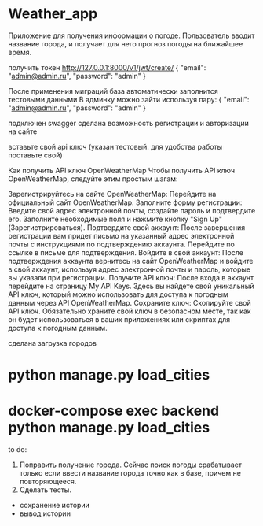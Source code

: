 # Weather_app
Приложение для получения информации о погоде. Пользователь вводит название города,  и получает для него прогноз погоды на ближайшее время.



получить токен
http://127.0.0.1:8000/v1/jwt/create/
{
  "email": "admin@admin.ru",
  "password": "admin"
}

После применения миграций база автоматически заполнится тестовыми данными
В админку можно зайти используя пару:
{
  "email": "admin@admin.ru",
  "password": "admin"
}


подключен swagger
сделана возможность регистрации и авторизации на сайте


вставьте свой api ключ (указан тестовый. для удобства работы поставьте свой)


Как получить API ключ OpenWeatherMap
Чтобы получить API ключ OpenWeatherMap, следуйте этим простым шагам:

Зарегистрируйтесь на сайте OpenWeatherMap: Перейдите на официальный сайт OpenWeatherMap.
Заполните форму регистрации: Введите свой адрес электронной почты, создайте пароль и подтвердите его. Заполните необходимые поля и нажмите кнопку "Sign Up" (Зарегистрироваться).
Подтвердите свой аккаунт: После завершения регистрации вам придет письмо на указанный адрес электронной почты с инструкциями по подтверждению аккаунта. Перейдите по ссылке в письме для подтверждения.
Войдите в свой аккаунт: После подтверждения аккаунта вернитесь на сайт OpenWeatherMap и войдите в свой аккаунт, используя адрес электронной почты и пароль, которые вы указали при регистрации.
Получите API ключ: После входа в аккаунт перейдите на страницу My API Keys. Здесь вы найдете свой уникальный API ключ, который можно использовать для доступа к погодным данным через API OpenWeatherMap.
Сохраните ключ: Скопируйте свой API ключ. Обязательно храните свой ключ в безопасном месте, так как он будет использоваться в ваших приложениях или скриптах для доступа к погодным данным.


сделана загрузка городов
# python manage.py load_cities
# docker-compose exec backend python manage.py load_cities



to do:
1. Поправить получение города. Сейчас поиск погоды срабатывает только если ввести название города точно как в базе, причем не повторяющееся. 
2. Сделать тесты.


+ сохранение истории
+ вывод истории